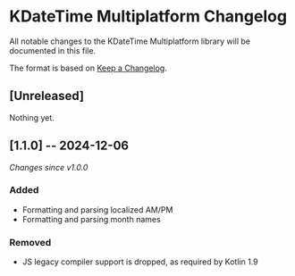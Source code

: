 # KDateTime Multiplatform Changelog

All notable changes to the KDateTime Multiplatform library will be documented in this file.

The format is based on [Keep a Changelog](https://keepachangelog.com/en/1.1.0/).

## [Unreleased]

Nothing yet.


## [1.1.0] -- 2024-12-06

_Changes since v1.0.0_

### Added
- Formatting and parsing localized AM/PM
- Formatting and parsing month names

### Removed
- JS legacy compiler support is dropped, as required by Kotlin 1.9


